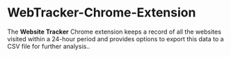 # WebTracker-Chrome-Extension
The **Website Tracker** Chrome extension keeps a record of all the websites visited within a 24-hour period and provides options to export this data to a CSV file for further analysis..
